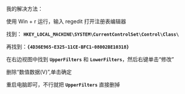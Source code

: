 
我的解决方法：

使用 Win + r 运行，输入 regedit 打开注册表编辑器

找到： **`HKEY_LOCAL_MACHINE\SYSTEM\CurrentControlSet\Control\Class\`**

再找到：**`{4D36E965-E325-11CE-BFC1-08002BE10318}`**

在右边视图中找到 **`UpperFilters`** 和 **`LowerFilters`**，然后右键单击“修改”

删除“数值数据(V)”,单击确定

重启电脑即可，不行就把 **`UpperFilters`** 直接删掉
